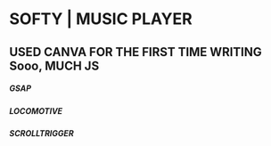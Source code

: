 # SOFTY | MUSIC PLAYER 
## USED CANVA FOR THE FIRST TIME WRITING Sooo, MUCH JS
##### GSAP 
##### LOCOMOTIVE
##### SCROLLTRIGGER
